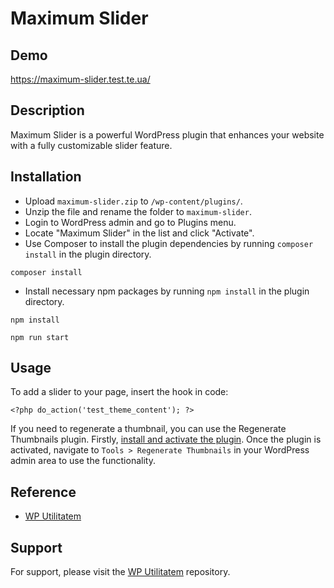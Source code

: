 # Maximum Slider

## Demo

https://maximum-slider.test.te.ua/

## Description

Maximum Slider is a powerful WordPress plugin that enhances your website with a fully customizable slider feature.

## Installation

- Upload `maximum-slider.zip` to `/wp-content/plugins/`.
- Unzip the file and rename the folder to `maximum-slider`.
- Login to WordPress admin and go to Plugins menu.
- Locate "Maximum Slider" in the list and click "Activate".
- Use Composer to install the plugin dependencies by running `composer install` in the plugin directory.
```
composer install
```
- Install necessary npm packages by running `npm install` in the plugin directory.
```
npm install
```
```
npm run start
```

## Usage

To add a slider to your page, insert the hook in code:

```
<?php do_action('test_theme_content'); ?>
```

If you need to regenerate a thumbnail, you can use the Regenerate Thumbnails plugin. Firstly, [install and activate the plugin](https://kinsta.com/blog/regenerate-thumbnails/#:~:text=To%20start%2C-,install%20and%20activate,-the%20Regenerate%20thumbnails). Once the plugin is activated, navigate to `Tools > Regenerate Thumbnails` in your WordPress admin area to use the functionality.

## Reference


- [WP Utilitatem](https://github.com/crosslink-ch/wp-utilitatem)

## Support

For support, please visit the [WP Utilitatem](https://github.com/crosslink-ch/wp-utilitatem) repository.
